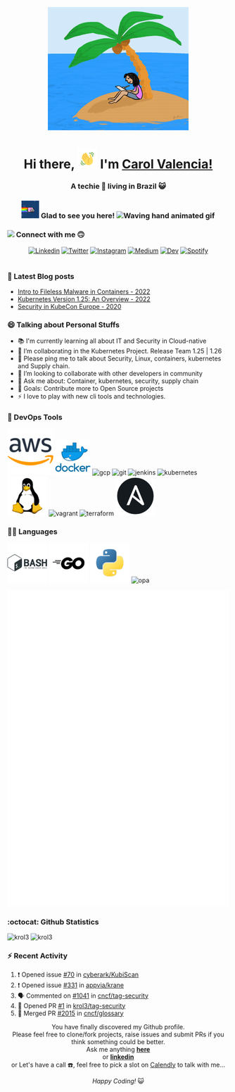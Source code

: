<p align="center">
  <img src="./img/write.gif" height="280dp" width="320dp">
</p>
<h1 align="center">
    Hi there, 
    <img src="./img/wave.gif" 
         alt="Waving hand animated gif"
         height="45"
         width="45" />
  I'm <a href="https://www.linkedin.com/in/carolgv/" target="_blank">Carol Valencia!</a>
</h1>
<h3 align="center">
A techie 🚀 living in Brazil 😺
</h3>

<h3 align="center">
<img src="./img/cat-run.gif" 
         alt="Waving hand animated gif"
         height="40"
         width="40" />
Glad to see you here! 
    <img src="https://visitor-badge.glitch.me/badge?page_id=krol3.krol3" 
         alt="Waving hand animated gif"
         height="30"
         width="80" />
</h3>

### <img src="https://media.giphy.com/media/LnQjpWaON8nhr21vNW/giphy.gif" weight="40" height="40"></img> Connect with me 🙃
<div align="center">
<a href="https://linkedin.com/in/carolgv" target="blank"><img align="center" src="https://raw.githubusercontent.com/rahuldkjain/github-profile-readme-generator/master/src/images/icons/Social/linked-in-alt.svg" height="40" width="40" alt="Linkedin" /></a>
<a href="https://twitter.com/krol_valencia" target="blank"><img align="center" src="https://raw.githubusercontent.com/rahuldkjain/github-profile-readme-generator/master/src/images/icons/Social/twitter.svg" height="40" width="40" alt="Twitter" /></a>
<a href="https://www.instagram.com/krol3" target="_blank"><img align="center" src="https://raw.githubusercontent.com/rahuldkjain/github-profile-readme-generator/master/src/images/icons/Social/instagram.svg" height="40" width="40" alt="Instagram"></a>
<a href="https://krol3.medium.com" target="blank"><img align="center" src="https://raw.githubusercontent.com/rahuldkjain/github-profile-readme-generator/master/src/images/icons/Social/medium.svg" height="40" width="40" alt="Medium" /></a>
<a href="https://dev.to/krol_valencia" target="blank"><img align="center" src="https://raw.githubusercontent.com/rahuldkjain/github-profile-readme-generator/master/src/images/icons/Social/devto.svg" height="40" width="40" alt="Dev" /></a>
<a href="https://open.spotify.com/user/krol3" target="_blank"><img align="center" src="https://raw.githubusercontent.com/rahuldkjain/github-profile-readme-generator/master/src/images/icons/Social/spotify.svg" height="40" width="40" alt="Spotify"></a>
</div>

<!--
**krol3/krol3** is a ✨ _special_ ✨ repository because its `README.md` (this file) appears on your GitHub profile.

Here are some ideas to get you started:

- 🔭 I’m currently working on ...
- 🌱 I’m currently learning ...
- 👯 I’m looking to collaborate on ...
- 🤔 I’m looking for help with ...
- 💬 Ask me about .... Beside programming, I like running, beach-tennis, traveling and cats
- 📫 How to reach me: ...
- 😄 Pronouns: ...
- ⚡ Fun fact: ...
-->
</br>

### :card_index: Latest Blog posts
<!-- BLOG-POST-LIST:START -->
- [Intro to Fileless Malware in Containers - 2022](https://blog.aquasec.com/intro-to-fileless-malware-in-containers)
- [Kubernetes Version 1.25: An Overview - 2022](https://blog.aquasec.com/kubernetes-version-1.25)
- [Security in KubeCon Europe - 2020](https://krol3.medium.com/security-in-kubecon-europe-2020-859f41beb948)
<!-- BLOG-POST-LIST:END -->

### 😄 Talking about Personal Stuffs
- 📚 I'm currently learning all about IT and Security in Cloud-native
- 👯 I’m collaborating in the Kubernetes Project. Release Team 1.25 | 1.26 
- 🌱 Please ping me to talk about Security, Linux, containers, kubernetes and Supply chain.
- 👯 I’m looking to collaborate with other developers in community
- 💬 Ask me about: Container, kubernetes, security, supply chain
- 🥅 Goals: Contribute more to Open Source projects
- ⚡ I love to play with new cli tools and technologies.

### 🧰 DevOps Tools
<p align="left">
<img src="https://raw.githubusercontent.com/devicons/devicon/master/icons/amazonwebservices/amazonwebservices-original-wordmark.svg" alt="aws" width="105" height="105"/> 
<img src="https://raw.githubusercontent.com/github/explore/80688e429a7d4ef2fca1e82350fe8e3517d3494d/topics/docker/docker.png" alt="docker" width="80" height="80"/> 
<img src="https://www.vectorlogo.zone/logos/google_cloud/google_cloud-icon.svg" alt="gcp" width="90" height="90"/> 
<img src="https://www.vectorlogo.zone/logos/git-scm/git-scm-icon.svg" alt="git" width="90" height="90"/> 
<img src="https://www.vectorlogo.zone/logos/jenkins/jenkins-icon.svg" alt="jenkins" width="90" height="90"/> 
<img src="https://www.vectorlogo.zone/logos/kubernetes/kubernetes-icon.svg" alt="kubernetes" width="90" height="90"/>
<img src="https://raw.githubusercontent.com/github/explore/80688e429a7d4ef2fca1e82350fe8e3517d3494d/topics/linux/linux.png" alt="linux" width="90" height="90"/> 
<img src="https://www.vectorlogo.zone/logos/vagrantup/vagrantup-icon.svg" alt="vagrant" width="90" height="90"/>
<img src="https://camo.githubusercontent.com/d13e208052a3e9d83243cd804635e60e4a238c43a86ce1bc6aea249c39c67709/68747470733a2f2f7777772e766563746f726c6f676f2e7a6f6e652f6c6f676f732f7465727261666f726d696f2f7465727261666f726d696f2d617232312e737667" alt="terraform" width="110" height="110"/>  
<img src="https://raw.githubusercontent.com/github/explore/80688e429a7d4ef2fca1e82350fe8e3517d3494d/topics/ansible/ansible.png" alt="ansible" width="90" height="90"/>
</p>

### 👩‍💻 Languages
<p align="left">
<img src="https://raw.githubusercontent.com/github/explore/80688e429a7d4ef2fca1e82350fe8e3517d3494d/topics/bash/bash.png" alt="bash" width="90" height="90"/> 
<img src="https://raw.githubusercontent.com/github/explore/80688e429a7d4ef2fca1e82350fe8e3517d3494d/topics/go/go.png" alt="go" width="90" height="90"/>
<img src="https://raw.githubusercontent.com/github/explore/80688e429a7d4ef2fca1e82350fe8e3517d3494d/topics/python/python.png" alt="python" width="90" height="90"/> 
<img src="https://camo.githubusercontent.com/aee47673482ae9337b1a495f7e747d35e55f4a3081e5cd65768e65686f6f2de4/68747470733a2f2f7777772e766563746f726c6f676f2e7a6f6e652f6c6f676f732f6f70656e706f6c6963796167656e742f6f70656e706f6c6963796167656e742d617232312e737667" alt="opa" width="100" height="100"/> 
</p>

![Metrics](https://github.com/krol3/krol3/blob/master/github-metrics.svg)

### :octocat: Github Statistics

<p align="left">
<img  src="https://github-readme-stats.vercel.app/api?username=krol3&include_all_commits=true&count_private=true&show_icons=true&theme=tokyonight&exclude_repo=neural-network-bike,docker-samples-by-lang&line_height=20&title_color=7A7ADB&icon_color=2234AE&text_color=D3D3D3&bg_color=0,000000,130F40" alt="krol3" width="480" height="180" />
<img  src="https://github-readme-stats.vercel.app/api/top-langs/?username=krol3&include_all_commits=true&count_private=true&show_icons=true&hide_border=true&layout=compact&langs_count=8&theme=tokyonight&exclude_repo=neural-network-bike,docker-samples-by-lang&line_height=20&title_color=7A7ADB&icon_color=2234AE&text_color=D3D3D3&bg_color=0,000000,130F40" alt="krol3"/>
</p>

### :zap: Recent Activity
<!--START_SECTION:activity-->
1. ❗ Opened issue [#70](https://github.com/cyberark/KubiScan/issues/70) in [cyberark/KubiScan](https://github.com/cyberark/KubiScan)
2. ❗ Opened issue [#331](https://github.com/appvia/krane/issues/331) in [appvia/krane](https://github.com/appvia/krane)
3. 🗣 Commented on [#1041](https://github.com/cncf/tag-security/issues/1041) in [cncf/tag-security](https://github.com/cncf/tag-security)
4. 💪 Opened PR [#1](https://github.com/krol3/tag-security/pull/1) in [krol3/tag-security](https://github.com/krol3/tag-security)
5. 🎉 Merged PR [#2015](https://github.com/cncf/glossary/pull/2015) in [cncf/glossary](https://github.com/cncf/glossary)
<!--END_SECTION:activity-->


<div align="center">
    
You have finally discovered my Github profile. <br>
Please feel free to clone/fork projects, raise issues and submit PRs if you think something could be better. <br>
Ask me anything <a href="https://github.com/krol3/krol3/issues/new"><b>here</b></a><br>
or <a href="https://www.linkedin.com/in/carolgv/"><b>linkedin</b></a>  <br>
or Let's have a call ☎️, feel free to pick a slot on <a href="https://calendly.com/krol/30min">Calendly</a> to talk with me...

<i>Happy Coding!</i> 😺

</div>

